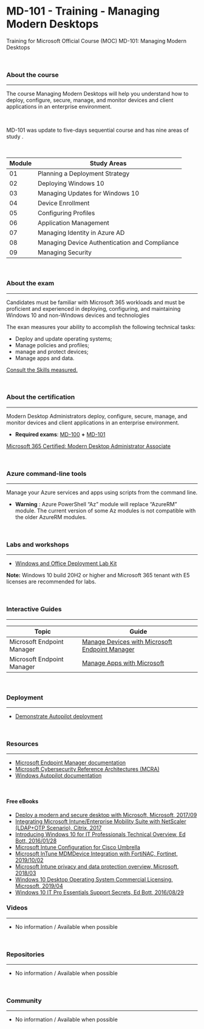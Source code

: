 # MD-101 - Training - Managing Modern Desktops
Training for Microsoft Official Course (MOC) MD-101: Managing Modern Desktops

  
<br>

### About the course
----------
The course Managing Modern Desktops will help you understand how to deploy, configure, secure, manage, and monitor devices and client applications in an enterprise environment.
  
<br>

MD-101 was update to five-days sequential course and has nine areas of study .

<br>
 
| Module | Study Areas |
| --- | --- |
| 01 | Planning a Deployment Strategy  |
| 02 | Deploying Windows 10 | 
| 03 | Managing Updates for Windows 10 |
| 04 | Device Enrollment | 
| 05 | Configuring Profiles | 
| 06 | Application Management | 
| 07 | Managing Identity in Azure AD |
| 08 | Managing Device Authentication and Compliance |
| 09 | Managing Security | 


<br>

### About the exam
----------
Candidates must be familiar with Microsoft 365 workloads and must be proficient and experienced in deploying, configuring, and maintaining Windows 10 and non-Windows devices and technologies

The exan measures your ability to accomplish the following technical tasks:
 * Deploy and update operating systems;
 * Manage policies and profiles; 
 * manage and protect devices;
 * Manage apps and data.

[Consult the Skills measured.](https://docs.microsoft.com/en-us/learn/certifications/exams/md-101)

<br>

### About the certification
----------
Modern Desktop Administrators deploy, configure, secure, manage, and monitor devices and client applications in an enterprise environment.

 * **Required exams**: [MD-100](https://docs.microsoft.com/en-us/learn/certifications/modern-desktop/) **+** [MD-101](https://docs.microsoft.com/en-us/learn/certifications/modern-desktop/)

[Microsoft 365 Certified: Modern Desktop Administrator Associate](https://docs.microsoft.com/en-us/learn/certifications/modern-desktop/)

 
<br>

 ### Azure command-line tools
 ----------
 Manage your Azure services and apps using scripts from the command line.
  * **Warning** : Azure PowerShell “Az” module will replace “AzureRM” module. The current version of some Az modules is not compatible with the older AzureRM modules.

<br>


### Labs and workshops
----------
  * [Windows and Office Deployment Lab Kit](https://docs.microsoft.com/microsoft-365/enterprise/modern-desktop-deployment-and-management-lab?view=o365-worldwide)

  **Note:**  Windows 10 build 20H2 or higher and Microsoft 365 tenant with E5 licenses are recommended for labs.


<br>

### Interactive Guides
----------

| Topic | Guide  |
| --- | --- |
| Microsoft Endpoint Manager | [Manage Devices with Microsoft Endpoint Manager](https://aka.ms/Manage_devices_with_Microsoft_Intune_Interactive_Guide)
| Microsoft Endpoint Manager | [Manage Apps with Microsoft](https://aka.ms/Manage_apps_with_Microsoft_Intune_Interactive_Guide) |
  
<br>

### Deployment
----------
 * [Demonstrate Autopilot deployment](https://docs.microsoft.com/en-us/windows/deployment/windows-autopilot/demonstrate-deployment-on-vm)

<br>

### Resources
----------
 * [Microsoft Endpoint Manager documentation](https://docs.microsoft.com/en-us/mem/)
 * [Microsoft Cybersecurity Reference Architectures (MCRA)](https://github.com/MicrosoftDocs/security/blob/main/Downloads/microsoft-cybersecurity-reference-architectures.pptx?raw=true)
 * [Windows Autopilot documentation](https://docs.microsoft.com/en-us/mem/autopilot/)
 


<br>

#### Free eBooks
 * [Deploy a modern and secure desktop with Microsoft, Microsoft, 2017/09](https://www.microsoft.com/en-us/download/details.aspx?id=55987)
 * [Integrating Microsoft Intune/Enterprise Mobility Suite with NetScaler (LDAP+OTP Scenario), Citrix, 2017](https://www.citrix.com/content/dam/citrix/en_us/documents/guide/integrating-microsoft-intune-enterprise-mobility-suite-with-netscaler.pdf)
 * [Introducing Windows 10 for IT Professionals Technical Overview, Ed Bott, 2016/01/28](https://aka.ms/introwin10/PDF)
 * [Microsoft Intune Configuration for Cisco Umbrella](https://support.umbrella.com/hc/en-us/article_attachments/360040699791/MS_InTune.pdf)
 * [Microsoft InTune MDMDevice Integration with FortiNAC, Fortinet, 2019/10/02](https://fortinetweb.s3.amazonaws.com/docs.fortinet.com/v2/attachments/cb87bfde-7658-11e9-81a4-00505692583a/FortiNAC_Microsoft_InTune_Integration.pdf)
 * [Microsoft Intune privacy and data protection overview, Microsoft, 2018/03](http://download.microsoft.com/download/c/a/b/cab1f9bf-1c3f-41db-8994-5b0ea35dd846/intune_privacy_and_data_protection_overview.pdf)
 * [Windows 10 Desktop Operating System Commercial Licensing, Microsoft, 2019/04 ](https://download.microsoft.com/download/2/d/1/2d14fe17-66c2-4d4c-af73-e122930b60f6/windows-10-volume-licensing-guide.pdf)
 * [Windows 10 IT Pro Essentials Support Secrets, Ed Bott, 2016/08/29](https://aka.ms/Win10Supp/MobPDF)


### Videos
----------
 * No information / Available when possible
 
 <br>


### Repositories
----------
 * No information / Available when possible
   
 <br>


### Community
----------
 * No information / Available when possible
